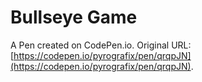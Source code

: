 # Bullseye Game

A Pen created on CodePen.io. Original URL: [https://codepen.io/pyrografix/pen/qrqpJN](https://codepen.io/pyrografix/pen/qrqpJN).


